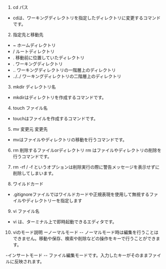1. cd パス
- cdは、ワーキングディレクトリを指定したディレクトリに変更するコマンドです。
2. 指定先と移動先
- ~ ホームディレクトリ
- / ルートディレクトリ
- . 移動前に位置していたディレクトリ
- . ワーキングディレクトリ
- .. ワーキングディレクトリの一階層上のディレクトリ
- ../../ ワーキングディレクトリの二階層上のディレクトリ

3. mkdir ディレクトリ名
- mkdirはディレクトリを作成するコマンドです。

4. touch ファイル名
- touchはファイルを作成するコマンドです。

5. mv 変更元 変更先
- mvはファイルやディレクトリの移動を行うコマンドです。

6. rm 削除するファイルorディレクトリ
rm はファイルやディレクトリの削除を行うコマンドです。

7. rm -rf /
-f というオプションは削除実行の際に警告メッセージを表示せずに削除してしまいます。


8. ワイルドカード
- .gitignoreファイルではワイルドカードや正規表現を使用して無視するファイルやディレクトリーを指定します

9. vi ファイル名
- vi は、ターミナル上で即時起動できるエディタです。

10. viのモード説明
ーノーマルモード
-- ノーマルモード時は編集を行うことはできません。移動や保存、検索や削除などの操作をキーで行うことができます。

-インサートモード
-- ファイル編集モードです。入力したキーがそのままファイルに反映されます。
